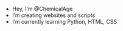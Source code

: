- Hey, I’m @ChemicalAge
- I’m creating websites and scripts
- I’m currently learning Python, HTML, CSS

<!---
ChemicalAge/ChemicalAge is a ✨ special ✨ repository because its `README.md` (this file) appears on your GitHub profile.
You can click the Preview link to take a look at your changes.
--->
